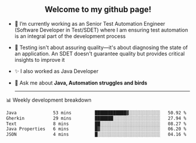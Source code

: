 <h2 align="center">Welcome to my github page!</h2>

- 🔭 I’m currently working as an Senior Test Automation Engineer (Software Developer in Test/SDET) where I am ensuring test automation is an integral part of the development process
- 🎩 Testing isn't about assuring quality—it's about diagnosing the state of an application. An SDET doesn't guarantee quality but provides critical insights to improve it
- ✨ I also worked as Java Developer
- 💬 Ask me about **Java, Automation struggles and birds**
  
  -------
  
📊 Weekly development breakdown

<!--START_SECTION:waka-->

```txt
Java              53 mins         ████████████▓░░░░░░░░░░░░   50.92 %
Gherkin           29 mins         ███████░░░░░░░░░░░░░░░░░░   27.94 %
Text              8 mins          ██░░░░░░░░░░░░░░░░░░░░░░░   08.27 %
Java Properties   6 mins          █▓░░░░░░░░░░░░░░░░░░░░░░░   06.20 %
JSON              4 mins          █░░░░░░░░░░░░░░░░░░░░░░░░   04.16 %
```

<!--END_SECTION:waka-->
